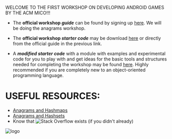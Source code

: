 
WELCOME TO THE FIRST WORKSHOP ON DEVELOPING ANDROID GAMES BY THE ACM MICO!!!
- The **official workshop *guide*** can be found by signing up [here](https://cswithandroid.withgoogle.com/ "Applied CS with Android"). We will be doing the anagrams workshop.

- The **official workshop *starter code*** may be download [here](Applied-CS-with-Android-Workshops-Public/anagrams_starter.zip) or directly from the official guide in the previous link.

- A ***modified starter code*** with a module with examples and experimental code for you to play with and get ideas for the basic tools and structures needed for completing the workshop may be found [here](Applied-CS-with-Android-Workshops-Public/anagrams_starter_modified.zip). Highly recommended if you are completely new to an object-oriented programming language.


# USEFUL RESOURCES:
- [Anagrams and Hashmaps](https://youtu.be/eMymKAFYaCs)
- [Anagrams and Hashsets](https://youtu.be/O-zTuD8JRbE)
- Know that ![Stack Overflow](https://stackoverflow.com/) exists (if you didn't already)

![logo](http://www.techretard.com/wp-content/uploads/2017/06/Android-Games-logo.png "Logo")

